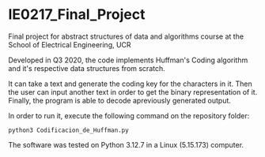 # IE0217_Final_Project
Final project for abstract structures of data and algorithms course at the School of Electrical Engineering, UCR

Developed in Q3 2020, the code implements Huffman's Coding algorithm and it's respective data structures from scratch.

It can take a text and generate the coding key for the characters in it. Then the user can input another text in order to get the binary representation of it. Finally, the program is able to decode apreviously generated output.

In order to run it, execute the following command on the repository folder:

`python3 Codificacion_de_Huffman.py`

The software was tested on Python 3.12.7 in a Linux (5.15.173) computer.
